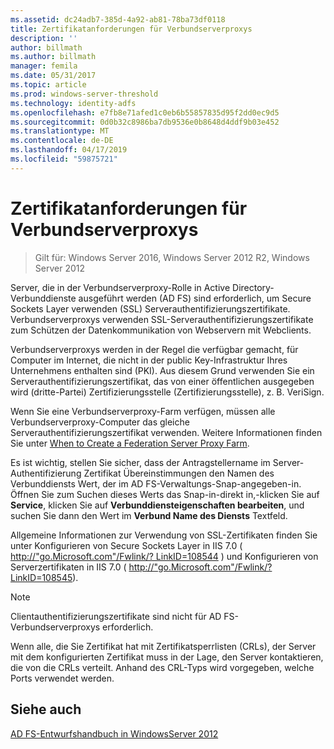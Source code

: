 ```yaml
---
ms.assetid: dc24adb7-385d-4a92-ab81-78ba73df0118
title: Zertifikatanforderungen für Verbundserverproxys
description: ''
author: billmath
ms.author: billmath
manager: femila
ms.date: 05/31/2017
ms.topic: article
ms.prod: windows-server-threshold
ms.technology: identity-adfs
ms.openlocfilehash: e7fb8e71afed1c0eb6b55857835d95f2dd0ec9d5
ms.sourcegitcommit: 0d0b32c8986ba7db9536e0b8648d4ddf9b03e452
ms.translationtype: MT
ms.contentlocale: de-DE
ms.lasthandoff: 04/17/2019
ms.locfileid: "59875721"
---
```

# <a name="certificate-requirements-for-federation-server-proxies"></a>Zertifikatanforderungen für Verbundserverproxys

>Gilt für: Windows Server 2016, Windows Server 2012 R2, Windows Server 2012

Server, die in der Verbundserverproxy-Rolle in Active Directory-Verbunddienste ausgeführt werden \(AD FS\) sind erforderlich, um Secure Sockets Layer verwenden \(SSL\) Serverauthentifizierungszertifikate. Verbundserverproxys verwenden SSL-Serverauthentifizierungszertifikate zum Schützen der Datenkommunikation von Webservern mit Webclients.  
  
Verbundserverproxys werden in der Regel die verfügbar gemacht, für Computer im Internet, die nicht in der public Key-Infrastruktur Ihres Unternehmens enthalten sind \(PKI\). Aus diesem Grund verwenden Sie ein Serverauthentifizierungszertifikat, das von einer öffentlichen ausgegeben wird \(dritte\-Partei\) Zertifizierungsstelle \(Zertifizierungsstelle\), z. B. VeriSign.  
  
Wenn Sie eine Verbundserverproxy-Farm verfügen, müssen alle Verbundserverproxy-Computer das gleiche Serverauthentifizierungszertifikat verwenden. Weitere Informationen finden Sie unter [When to Create a Federation Server Proxy Farm](When-to-Create-a-Federation-Server-Proxy-Farm.md).  
  
Es ist wichtig, stellen Sie sicher, dass der Antragstellername im Server-Authentifizierung Zertifikat Übereinstimmungen den Namen des Verbunddiensts Wert, der im AD FS-Verwaltungs-Snap-angegeben\-in. Öffnen Sie zum Suchen dieses Werts das Snap-in\-direkt in,\-klicken Sie auf **Service**, klicken Sie auf **Verbunddiensteigenschaften bearbeiten**, und suchen Sie dann den Wert im **Verbund Name des Diensts** Textfeld.  
  
Allgemeine Informationen zur Verwendung von SSL-Zertifikaten finden Sie unter Konfigurieren von Secure Sockets Layer in IIS 7.0 \( [http:\/\/"go.Microsoft.com"\/Fwlink\/? LinkID\=108544](https://go.microsoft.com/fwlink/?LinkID=108544) \) und Konfigurieren von Serverzertifikaten in IIS 7.0 \( [http:\/\/"go.Microsoft.com"\/Fwlink\/? LinkID\=108545](https://go.microsoft.com/fwlink/?LinkID=108545)\).  
  
> [!NOTE]  
> Clientauthentifizierungszertifikate sind nicht für AD FS-Verbundserverproxys erforderlich.  
  
Wenn alle, die Sie Zertifikat hat mit Zertifikatsperrlisten \(CRLs\), der Server mit dem konfigurierten Zertifikat muss in der Lage, den Server kontaktieren, die von die CRLs verteilt. Anhand des CRL-Typs wird vorgegeben, welche Ports verwendet werden.  
  
## <a name="see-also"></a>Siehe auch
[AD FS-Entwurfshandbuch in WindowsServer 2012](AD-FS-Design-Guide-in-Windows-Server-2012.md)
